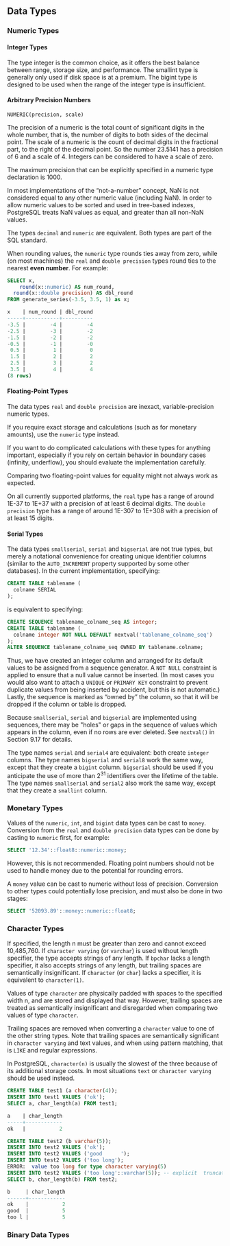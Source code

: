 ## Data Types

### Numeric Types

#### Integer Types

The type integer is the common choice, as it offers the best balance between range, storage size, and performance. The smallint type is generally only used if disk space is at a premium. The bigint type is designed to be used when the range of the integer type is insufficient.

#### Arbitrary Precision Numbers

```
NUMERIC(precision, scale)
```

The precision of a numeric is the total count of significant digits in the whole number, that is, the number of digits to both sides of the decimal point. The scale of a numeric is the count of decimal digits in the fractional part, to the right of the decimal point. So the number 23.5141 has a precision of 6 and a scale of 4. Integers can be considered to have a scale of zero.

The maximum precision that can be explicitly specified in a numeric type declaration is 1000.

In most implementations of the “not-a-number” concept, NaN is not considered equal to any other numeric value (including NaN). In order to allow numeric values to be sorted and used in tree-based indexes, PostgreSQL treats NaN values as equal, and greater than all non-NaN values.

The types `decimal` and `numeric` are equivalent. Both types are part of the SQL standard. 

When rounding values, the `numeric` type rounds ties away from zero, while (on most machines) the `real` and `double precision` types round ties to the nearest **even number**. For example:

```sql
SELECT x,  
	round(x::numeric) AS num_round,  
  round(x::double precision) AS dbl_round 
FROM generate_series(-3.5, 3.5, 1) as x;

x    | num_round | dbl_round 
-----+-----------+---------- 
-3.5 |        -4 |        -4 
-2.5 |        -3 |        -2 
-1.5 |        -2 |        -2 
-0.5 |        -1 |        -0  
 0.5 |         1 |         0   
 1.5 |         2 |         2   
 2.5 |         3 |         2  
 3.5 |         4 |         4 
(8 rows)
```

#### Floating-Point Types

The data types `real` and `double precision` are inexact, variable-precision numeric types.

If you require exact storage and calculations (such as for monetary amounts), use the `numeric` type instead. 

If you want to do complicated calculations with these types for anything important, especially if you rely on certain behavior in boundary cases (infinity, underflow), you should evaluate the implementation carefully. 

Comparing two floating-point values for equality might not always work as expected.

On all currently supported platforms, the `real` type has a range of around 1E-37 to 1E+37 with a precision of at least 6 decimal digits. The `double precision` type has a range of around 1E-307 to 1E+308 with a precision of at least 15 digits.

#### Serial Types

The data types `smallserial`, `serial` and `bigserial` are not true types, but merely a notational convenience for creating unique identifier columns (similar to the `AUTO_INCREMENT` property supported by some other databases). In the current implementation, specifying:

```sql
CREATE TABLE tablename (  
  colname SERIAL 
);
```

is equivalent to specifying:

```sql
CREATE SEQUENCE tablename_colname_seq AS integer; 
CREATE TABLE tablename (   
  colname integer NOT NULL DEFAULT nextval('tablename_colname_seq') 
);
ALTER SEQUENCE tablename_colname_seq OWNED BY tablename.colname;
```

Thus, we have created an integer column and arranged for its default values to be assigned from a sequence generator. A `NOT NULL` constraint is applied to ensure that a null value cannot be inserted. (In most cases you would also want to attach a `UNIQUE` or `PRIMARY KEY` constraint to prevent duplicate values from being inserted by accident, but this is not automatic.) Lastly, the sequence is marked as “owned by” the column, so that it will be dropped if the column or table is dropped.

Because `smallserial`, `serial` and `bigserial` are implemented using sequences, there may be "holes" or gaps in the sequence of values which appears in the column, even if no rows are ever deleted. See `nextval()` in Section 9.17 for details.

The type names `serial` and `serial4` are equivalent: both create `integer` columns. The type names `bigserial` and `serial8` work the same way, except that they create a `bigint` column. `bigserial` should be used if you anticipate the use of more than $2^{31}$ identifiers over the lifetime of the table. The type names `smallserial` and `serial2` also work the same way, except that they create a `smallint` column.

### Monetary Types

Values of the `numeric`, `int`, and `bigint` data types can be cast to `money`. Conversion from the `real` and `double precision` data types can be done by casting to `numeric` first, for example:

```sql
SELECT '12.34'::float8::numeric::money;
```

However, this is not recommended. Floating point numbers should not be used to handle money due to the potential for rounding errors.

A `money` value can be cast to numeric without loss of precision. Conversion to other types could potentially lose precision, and must also be done in two stages:

```sql
SELECT '52093.89'::money::numeric::float8;
```

### Character Types

If specified, the length n must be greater than zero and cannot exceed 10,485,760. If `character varying` (or `varchar`) is used without length specifier, the type accepts strings of any length. If `bpchar` lacks a length specifier, it also accepts strings of any length, but trailing spaces are semantically insignificant. If `character` (or `char`) lacks a specifier, it is equivalent to `character(1)`.

Values of type `character` are physically padded with spaces to the specified width n, and are stored and displayed that way. However, trailing spaces are treated as semantically insignificant and disregarded when comparing two values of type `character`.

Trailing spaces are removed when converting a `character` value to one of the other string types. Note that trailing spaces are semantically significant in `character varying` and text values, and when using pattern matching, that is `LIKE` and regular expressions.

In PostgreSQL, `character(n)` is usually the slowest of the three because of its additional storage costs. In most situations `text` or `character varying` should be used instead.

```sql
CREATE TABLE test1 (a character(4)); 
INSERT INTO test1 VALUES ('ok'); 
SELECT a, char_length(a) FROM test1;

a    | char_length 
-----+------------ 
ok   |           2
```

```sql
CREATE TABLE test2 (b varchar(5)); 
INSERT INTO test2 VALUES ('ok'); 
INSERT INTO test2 VALUES ('good      '); 
INSERT INTO test2 VALUES ('too long'); 
ERROR:  value too long for type character varying(5) 
INSERT INTO test2 VALUES ('too long'::varchar(5)); -- explicit  truncation 
SELECT b, char_length(b) FROM test2;

b     | char_length 
------+------------ 
ok    |           2 
good  |           5  
too l |           5
```

### Binary Data Types